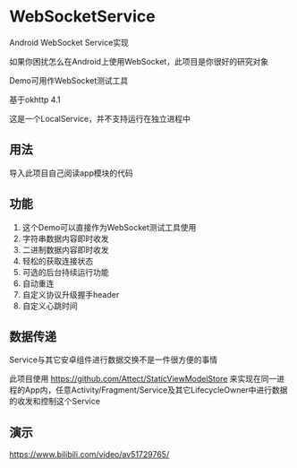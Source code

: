 # WebSocketService
Android WebSocket Service实现

如果你困扰怎么在Android上使用WebSocket，此项目是你很好的研究对象

Demo可用作WebSocket测试工具

基于okhttp 4.1

这是一个LocalService，并不支持运行在独立进程中

## 用法
导入此项目自己阅读app模块的代码

## 功能
 1. 这个Demo可以直接作为WebSocket测试工具使用
 1. 字符串数据内容即时收发
 1. 二进制数据内容即时收发
 1. 轻松的获取连接状态
 1. 可选的后台持续运行功能
 1. 自动重连
 1. 自定义协议升级握手header
 1. 自定义心跳时间
 
 ## 数据传递
 Service与其它安卓组件进行数据交换不是一件很方便的事情
 
 此项目使用 https://github.com/Attect/StaticViewModelStore 来实现在同一进程的App内，任意Activity/Fragment/Service及其它LifecycleOwner中进行数据的收发和控制这个Service
 
 ## 演示
 https://www.bilibili.com/video/av51729765/
